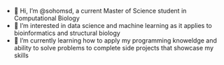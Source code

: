 - 👋 Hi, I’m @sohomsd, a current Master of Science student in Computational Biology
- 👀 I’m interested in data science and machine learning as it applies to bioinformatics and structural biology
- 🌱 I’m currently learning how to apply my programming knoweldge and ability to solve problems to complete side projects that showcase my skills

